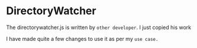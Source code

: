 # DirectoryWatcher
The directorywatcher.js is written by `other developer`. I just copied his work

I have made quite a few changes to use it as per my `use case.`
